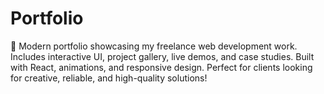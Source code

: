 # Portfolio
🚀 Modern portfolio showcasing my freelance web development work. Includes interactive UI, project gallery, live demos, and case studies. Built with React, animations, and responsive design. Perfect for clients looking for creative, reliable, and high-quality solutions!
